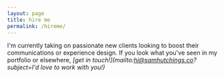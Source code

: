 ```yaml
---
layout: page
title: hire me
permalink: /hireme/
---
```


I'm currently taking on passionate new clients looking to boost their communications or experience design. If you look what you've seen in my portfolio or elsewhere, *[get in touch!](mailto:hi@samhutchings.co?subject=I'd love to work with you!)*